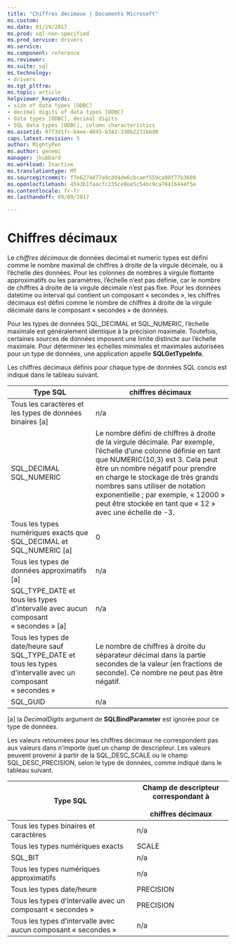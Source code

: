 ```yaml
---
title: "Chiffres décimaux | Documents Microsoft"
ms.custom: 
ms.date: 01/19/2017
ms.prod: sql-non-specified
ms.prod_service: drivers
ms.service: 
ms.component: reference
ms.reviewer: 
ms.suite: sql
ms.technology:
- drivers
ms.tgt_pltfrm: 
ms.topic: article
helpviewer_keywords:
- size of data types [ODBC]
- decimal digits of data types [ODBC]
- data types [ODBC], decimal digits
- SQL data types [ODBC], column characteristics
ms.assetid: 07f3d1fc-b4ee-4693-b342-330b2231b6d0
caps.latest.revision: 5
author: MightyPen
ms.author: genemi
manager: jhubbard
ms.workload: Inactive
ms.translationtype: MT
ms.sourcegitcommit: f7e6274d77a9cdd4de6cbcaef559ca99f77b3608
ms.openlocfilehash: 4593b1faacfc235ce0ee5c54bc9ca70416444f5e
ms.contentlocale: fr-fr
ms.lasthandoff: 09/09/2017

---
```

# <a name="decimal-digits"></a>Chiffres décimaux
Le *chiffres décimaux* de données decimal et numeric types est défini comme le nombre maximal de chiffres à droite de la virgule décimale, ou à l’échelle des données. Pour les colonnes de nombres à virgule flottante approximatifs ou les paramètres, l’échelle n’est pas définie, car le nombre de chiffres à droite de la virgule décimale n’est pas fixe. Pour les données datetime ou interval qui contient un composant « secondes », les chiffres décimaux est défini comme le nombre de chiffres à droite de la virgule décimale dans le composant « secondes » de données.  
  
 Pour les types de données SQL_DECIMAL et SQL_NUMERIC, l’échelle maximale est généralement identique à la précision maximale. Toutefois, certaines sources de données imposent une limite distincte sur l’échelle maximale. Pour déterminer les échelles minimales et maximales autorisées pour un type de données, une application appelle **SQLGetTypeInfo**.  
  
 Les chiffres décimaux définis pour chaque type de données SQL concis est indiqué dans le tableau suivant.  
  
|Type SQL|chiffres décimaux|  
|--------------|--------------------|  
|Tous les caractères et les types de données binaires [a]|n/a|  
|SQL_DECIMAL<br />SQL_NUMERIC|Le nombre défini de chiffres à droite de la virgule décimale. Par exemple, l’échelle d’une colonne définie en tant que NUMERIC(10,3) est 3. Cela peut être un nombre négatif pour prendre en charge le stockage de très grands nombres sans utiliser de notation exponentielle ; par exemple, « 12000 » peut être stockée en tant que « 12 » avec une échelle de -3.|  
|Tous les types numériques exacts que SQL_DECIMAL et SQL_NUMERIC [a]|0|  
|Tous les types de données approximatifs [a]|n/a|  
|SQL_TYPE_DATE et tous les types d’intervalle avec aucun composant « secondes » [a]|n/a|  
|Tous les types de date/heure sauf SQL_TYPE_DATE et tous les types d’intervalle avec un composant « secondes »|Le nombre de chiffres à droite du séparateur décimal dans la partie secondes de la valeur (en fractions de seconde). Ce nombre ne peut pas être négatif.|  
|SQL_GUID|n/a|  
  
 [a] la *DecimalDigits* argument de **SQLBindParameter** est ignorée pour ce type de données.  
  
 Les valeurs retournées pour les chiffres décimaux ne correspondent pas aux valeurs dans n’importe quel un champ de descripteur. Les valeurs peuvent provenir à partir de la SQL_DESC_SCALE ou le champ SQL_DESC_PRECISION, selon le type de données, comme indiqué dans le tableau suivant.  
  
|Type SQL|Champ de descripteur correspondant à<br /><br /> chiffres décimaux|  
|--------------|----------------------------------------------------------|  
|Tous les types binaires et caractères|n/a|  
|Tous les types numériques exacts|SCALE|  
|SQL_BIT|n/a|  
|Tous les types numériques approximatifs|n/a|  
|Tous les types date/heure|PRECISION|  
|Tous les types d’intervalle avec un composant « secondes »|PRECISION|  
|Tous les types d’intervalle avec aucun composant « secondes »|n/a|


